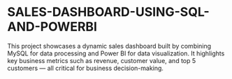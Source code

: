 # SALES-DASHBOARD-USING-SQL-AND-POWERBI
This project showcases a dynamic sales dashboard built by combining MySQL for data processing and Power BI for data visualization. It highlights key business metrics such as revenue, customer value, and top 5 customers — all critical for business decision-making.
